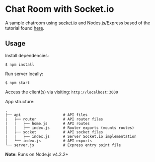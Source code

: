 # Chat Room with Socket.io

A sample chatroom using [socket.io](http://socket.io) and Nodes.js/Express based of the tutorial found [here](http://socket.io/get-started/chat/).

## Usage

Install dependencies:

```shell
$ npm install
```

Run server locally:

```shell
$ npm start
```

Access the client(s) via visiting: `http://localhost:3000`

App structure:

```
.
├── api                   # API files
|   ├── router            # API router files
|   |   ├── home.js       # API routes
|   |   ├── index.js      # Router exports (mounts routes)
│   ├── socket            # API socket files
|   |   ├── index.js      # Server Socket.io implementation
│   └── index.js          # API exports
└── server.js             # Express entry point file
```
__Note__: Runs on Node.js v4.2.2+